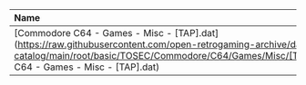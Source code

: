 |Name|Size|
|:---|---:|
|[Commodore C64 - Games - Misc - [TAP].dat](https://raw.githubusercontent.com/open-retrogaming-archive/dat-catalog/main/root/basic/TOSEC/Commodore/C64/Games/Misc/[TAP]/Commodore C64 - Games - Misc - [TAP].dat)|821642|
